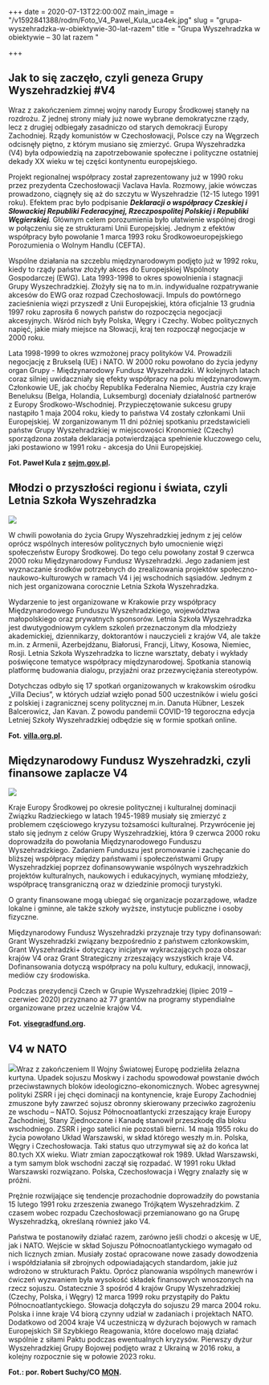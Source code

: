 +++
date = 2020-07-13T22:00:00Z
main_image = "/v1592841388/rodm/Foto_V4_Pawel_Kula_uca4ek.jpg"
slug = "grupa-wyszehradzka-w-obiektywie-30-lat-razem"
title = "Grupa Wyszehradzka w obiektywie – 30 lat razem "

+++
## Jak to się zaczęło, czyli geneza Grupy Wyszehradzkiej #V4

Wraz z zakończeniem zimnej wojny narody Europy Środkowej stanęły na rozdrożu. Z jednej strony miały już nowe wybrane demokratyczne rządy, lecz z drugiej odbiegały zasadniczo od starych demokracji Europy Zachodniej. Rządy komunistów w Czechosłowacji, Polsce czy na Węgrzech odcisnęły piętno, z którym musiano się zmierzyć. Grupa Wyszehradzka (V4) była odpowiedzią na zapotrzebowanie społeczne i polityczne ostatniej dekady XX wieku w tej części kontynentu europejskiego.

Projekt regionalnej współpracy został zaprezentowany już w 1990 roku przez prezydenta Czechosłowacji Vaclava Havla. Rozmowy, jakie wówczas prowadzono, ciągnęły się aż do szczytu w Wyszehradzie (12-15 lutego 1991 roku). Efektem prac było podpisanie **_Deklaracji o współpracy Czeskiej i Słowackiej Republiki Federacyjnej, Rzeczpospolitej Polskiej i Republiki Węgierskiej_**_._ Głównym celem porozumienia było ułatwienie wspólnej drogi w połączeniu się ze strukturami Unii Europejskiej. Jednym z efektów współpracy było powołanie 1 marca 1993 roku Środkowoeuropejskiego Porozumienia o Wolnym Handlu (CEFTA).

Wspólne działania na szczeblu międzynarodowym podjęto już w 1992 roku, kiedy to rządy państw złożyły akces do Europejskiej Wspólnoty Gospodarczej (EWG). Lata 1993-1998 to okres spowolnienia i stagnacji Grupy Wyszechradzkiej. Złożyły się na to m.in. indywidualne rozpatrywanie akcesów do EWG oraz rozpad Czechosłowacji. Impuls do powtórnego zacieśnienia więzi przyszedł z Unii Europejskiej, która oficjalnie 13 grudnia 1997 roku zaprosiła 6 nowych państw do rozpoczęcia negocjacji akcesyjnych. Wśród nich były Polska, Węgry i Czechy. Wobec politycznych napięć, jakie miały miejsce na Słowacji, kraj ten rozpoczął negocjacje w 2000 roku.

Lata 1998-1999 to okres wzmożonej pracy polityków V4. Prowadzili negocjację z Brukselą (UE) i NATO. W 2000 roku powołano do życia jedyny organ Grupy - Międzynarodowy Fundusz Wyszehradzki. W kolejnych latach coraz silniej uwidaczniały się efekty współpracy na polu międzynarodowym. Członkowie UE, jak choćby Republika Federalna Niemiec, Austria czy kraje Beneluksu (Belga, Holandia, Luksemburg) doceniały działalność partnerów z Europy Środkowo-Wschodniej. Przypieczętowanie sukcesu grupy nastąpiło 1 maja 2004 roku, kiedy to państwa V4 zostały członkami Unii Europejskiej. W zorganizowanym 11 dni później spotkaniu przedstawicieli państw Grupy Wyszehradzkiej w miejscowości Kronomież (Czechy) sporządzona została deklaracja potwierdzająca spełnienie kluczowego celu, jaki postawiono w 1991 roku - akcesja do Unii Europejskiej.

**Fot. Paweł Kula z** [**sejm.gov.pl**](https://sejm.gov.pl/sejm8.nsf/komunikat.xsp?documentId=C6EC11ED5BC35B7DC1257FA10034F867 "https://sejm.gov.pl/sejm8.nsf/komunikat.xsp?documentId=C6EC11ED5BC35B7DC1257FA10034F867")**.** 

## Młodzi o przyszłości regionu i świata, czyli Letnia Szkoła Wyszehradzka

![](https://res.cloudinary.com/inspro/image/upload/v1592931384/rodm/visegrad-summer-school_v5-2_gzjwmp.jpg)

W chwili powołania do życia Grupy Wyszehradzkiej jednym z jej celów oprócz wspólnych interesów politycznych było umocnienie więzi społeczeństw Europy Środkowej. Do tego celu powołany został 9 czerwca 2000 roku Międzynarodowy Fundusz Wyszehradzki. Jego zadaniem jest wyznaczanie środków potrzebnych do zrealizowania projektów społeczno-naukowo-kulturowych w ramach V4 i jej wschodnich sąsiadów. Jednym z nich jest organizowana corocznie Letnia Szkoła Wyszehradzka.

Wydarzenie to jest organizowane w Krakowie przy współpracy Międzynarodowego Funduszu Wyszehradzkiego, województwa małopolskiego oraz prywatnych sponsorów. Letnia Szkoła Wyszehradzka jest dwutygodniowym cyklem szkoleń przeznaczonym dla młodzieży akademickiej, dziennikarzy, doktorantów i nauczycieli z krajów V4, ale także m.in. z Armenii, Azerbejdżanu, Białorusi, Francji, Litwy, Kosowa, Niemiec, Rosji. Letnia Szkoła Wyszehradzka to liczne warsztaty, debaty i wykłady poświęcone tematyce współpracy międzynarodowej. Spotkania stanowią platformę budowania dialogu, przyjaźni oraz przezwyciężania stereotypów.

Dotychczas odbyło się 17 spotkań organizowanych w krakowskim ośrodku „Villa Decius”, w których udział wzięło ponad 500 uczestników i wielu gości z polskiej i zagranicznej sceny politycznej m.in. Danuta Hübner, Leszek Balcerowicz, Jan Kavan. Z powodu pandemii COVID-19 tegoroczna edycja Letniej Szkoły Wyszehradzkiej odbędzie się w formie spotkań online.

**Fot.** [**villa.org.pl**](https://www.villa.org.pl/villa/ "https://www.villa.org.pl/villa/")**.**

## Międzynarodowy Fundusz Wyszehradzki, czyli finansowe zaplacze V4

![](https://res.cloudinary.com/inspro/image/upload/v1593637630/rodm/Visegrad_fund_strona_uoozmk.jpg)

Kraje Europy Środkowej po okresie politycznej i kulturalnej dominacji Związku Radzieckiego w latach 1945-1989 musiały się zmierzyć z problemem częściowego kryzysu tożsamości kulturalnej. Przywrócenie jej stało się jednym z celów Grupy Wyszehradzkiej, która 9 czerwca 2000 roku doprowadziła do powołania Międzynarodowego Funduszu Wyszehradzkiego. Zadaniem Funduszu jest promowanie i zachęcanie do bliższej współpracy między państwami i społeczeństwami Grupy Wyszehradzkiej poprzez dofinansowywanie wspólnych wyszehradzkich projektów kulturalnych, naukowych i edukacyjnych, wymianę młodzieży, współpracę transgraniczną oraz w dziedzinie promocji turystyki.

O granty finansowane mogą ubiegać się organizacje pozarządowe, władze lokalne i gminne, ale także szkoły wyższe, instytucje publiczne i osoby fizyczne.

Międzynarodowy Fundusz Wyszehradzki przyznaje trzy typy dofinansowań: Grant Wyszehradzki związany bezpośrednio z państwem członkowskim, Grant Wyszehradzki+ dotyczący inicjatyw wykraczających poza obszar krajów V4 oraz Grant Strategiczny zrzeszający wszystkich kraje V4. Dofinansowania dotyczą współpracy na polu kultury, edukacji, innowacji, mediów czy środowiska.

Podczas prezydencji Czech w Grupie Wyszehradzkiej (lipiec 2019 – czerwiec 2020) przyznano aż 77 grantów na programy stypendialne organizowane przez uczelnie krajów V4.

**Fot.** [**visegradfund.org**](https://www.visegradfund.org/ "https://www.visegradfund.org/")**.** 

## V4 w NATO

![](https://res.cloudinary.com/inspro/image/upload/v1623063546/rodm/v4_2018_slowacja_slider.640x300_rlznkz.jpg)Wraz z zakończeniem II Wojny Światowej Europę podzieliła żelazna kurtyna. Upadek sojuszu Moskwy i zachodu spowodował powstanie dwóch przeciwstawnych bloków ideologiczno-ekonomicznych. Wobec agresywnej polityki ZSRR i jej chęci dominacji na kontynencie, kraje Europy Zachodniej zmuszone były zawrzeć sojusz obronny skierowany przeciwko zagrożeniu ze wschodu – NATO. Sojusz Północnoatlantycki zrzeszający kraje Europy Zachodniej, Stany Zjednoczone i Kanadę stanowił przeszkodę dla bloku wschodniego. ZSRR i jego satelici nie pozostali bierni. 14 maja 1955 roku do życia powołano Układ Warszawski, w skład którego weszły m.in. Polska, Węgry i Czechosłowacja. Taki status quo utrzymywał się aż do końca lat 80.tych XX wieku. Wiatr zmian zapoczątkował rok 1989. Układ Warszawski, a tym samym blok wschodni zaczął się rozpadać. W 1991 roku Układ Warszawski rozwiązano. Polska, Czechosłowacja i Węgry znalazły się w próżni.

Prężnie rozwijające się tendencje prozachodnie doprowadziły do powstania 15 lutego 1991 roku zrzeszenia zwanego Trójkątem Wyszehradzkim. Z czasem wobec rozpadu Czechosłowacji przemianowano go na Grupę Wyszehradzką, określaną również jako V4.

Państwa te postanowiły działać razem, zarówno jeśli chodzi o akcesję w UE, jak i NATO. Wejście w skład Sojuszu Północnoatlantyckiego wymagało od nich licznych zmian. Musiały zostać opracowane nowe zasady dowodzenia i współdziałania sił zbrojnych odpowiadających standardom, jakie już wdrożono w strukturach Paktu. Oprócz planowania wspólnych manewrów i ćwiczeń wyzwaniem była wysokość składek finansowych wnoszonych na rzecz sojuszu. Ostatecznie 3 spośród 4 krajów Grupy Wyszehradzkiej (Czechy, Polska, i Węgry) 12 marca 1999 roku przystąpiły do Paktu Północnoatlantyckiego. Słowacja dołączyła do sojuszu 29 marca 2004 roku. Polska i inne kraje V4 biorą czynny udział w zadaniach i projektach NATO. Dodatkowo od 2004 kraje V4 uczestniczą w dyżurach bojowych w ramach Europejskich Sił Szybkiego Reagowania, które docelowo mają działać wspólnie z siłami Paktu podczas ewentualnych kryzysów. Pierwszy dyżur Wyszehradzkiej Grupy Bojowej podjęto wraz z Ukrainą w 2016 roku, a kolejny rozpocznie się w połowie 2023 roku.

**Fot.: por. Robert Suchy/CO** [**MON**](https://archiwum2019.mon.gov.pl/aktualnosci/artykul/najnowsze/grupa-wyszehradzka-jednym-glosem-o-bezpieczenstwie-l2018-11-15/ "https://archiwum2019.mon.gov.pl/aktualnosci/artykul/najnowsze/grupa-wyszehradzka-jednym-glosem-o-bezpieczenstwie-l2018-11-15/")**.** 